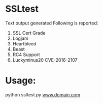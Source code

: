 # SSLtest
Text output generated 
Following is reported:
1) SSL Cert Grade
2) Logjam
3) Heartbleed
4) Beast 
5) RC4 Support
6) Luckyminus20 CVE-2016-2107

# Usage: 
python ssltest.py www.domain.com
